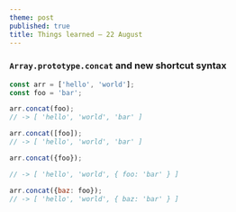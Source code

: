 ```yaml
---
theme: post
published: true
title: Things learned – 22 August
---
```

### `Array.prototype.concat` and new shortcut syntax

```javascript
const arr = ['hello', 'world'];
const foo = 'bar';

arr.concat(foo);
// -> [ 'hello', 'world', 'bar' ]

arr.concat([foo]);
// -> [ 'hello', 'world', 'bar' ]

arr.concat({foo});

// -> [ 'hello', 'world', { foo: 'bar' } ]

arr.concat({baz: foo});
// -> [ 'hello', 'world', { baz: 'bar' } ]